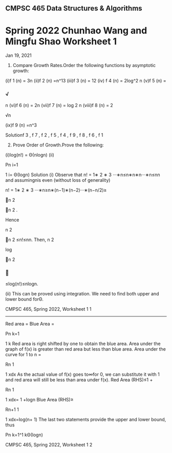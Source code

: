 ## CMPSC 465 Data Structures & Algorithms 

# Spring 2022 Chunhao Wang and Mingfu Shao Worksheet 1 

 Jan 19, 2021 

1. Compare Growth Rates.Order the following functions by asymptotic growth: 

 (i)f 1 (n) = 3n (ii)f 2 (n) =n^13 (iii)f 3 (n) = 12 (iv) f 4 (n) = 2log^2 n (v)f 5 (n) = 

### √ 

 n (vi)f 6 (n) = 2n (vii)f 7 (n) = log 2 n (viii)f 8 (n) = 2 

 √n 

 (ix)f 9 (n) =n^3 

 Solutionf 3 , f 7 , f 2 , f 5 , f 4 , f 9 , f 8 , f 6 , f 1 

2. Prove Order of Growth.Prove the following: 

 (i)log(n!) = Θ(nlogn) (ii) 

 Pn i=1 

 1 i= Θ(logn) Solution (i) Observe that n! = 1∗ 2 ∗ 3 ···∗n≤n∗n∗n···∗n≤nn and assumingnis even (without loss of generality) 

 n! = 1∗ 2 ∗ 3 ···∗n≥n∗(n−1)∗(n−2)···∗(n−n/2)≥ 

 n 2 

 n 2 . 

 Hence 

  n 2 

 n 2 ≤n!≤nn. Then, n 2 

 log 

 n 2 

###  

 ≤log(n!)≤nlogn. 

 (ii) This can be proved using integration. We need to find both upper and lower bound forΘ. 

 CMPSC 465, Spring 2022, Worksheet 1 1 

---

 Red area = Blue Area = 

 Pn k=1 

 1 k Red area is right shifted by one to obtain the blue area. Area under the graph of f(x) is greater than red area but less than blue area. Area under the curve for 1 to n = 

 Rn 1 

 1 xdx As the actual value of f(x) goes to∞for 0, we can substitute it with 1 and red area will still be less than area under f(x). Red Area (RHS)≤1 + 

 Rn 1 

 1 xdx= 1 +logn Blue Area (RHS)≥ 

 Rn+1 1 

 1 xdx=log(n+ 1) The last two statements provide the upper and lower bound, thus 

 Pn k=1^1 kΘ(logn) 

CMPSC 465, Spring 2022, Worksheet 1 2 

